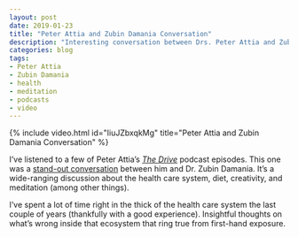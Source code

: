 ```yaml
---
layout: post
date: 2019-01-23
title: "Peter Attia and Zubin Damania Conversation"
description: "Interesting conversation between Drs. Peter Attia and Zubin Damania."
categories: blog
tags:
- Peter Attia
- Zubin Damania
- health
- meditation
- podcasts
- video
---
```


{% include video.html id="IiuJZbxqkMg" title="Peter Attia and Zubin Damania Conversation" %}

I’ve listened to a few of Peter Attia’s _[The Drive](https://peterattiamd.com/podcast/)_ podcast episodes. This one was a [stand-out conversation](https://peterattiamd.com/podcast/) between him and Dr. Zubin Damania. It’s a wide-ranging discussion about the health care system, diet, creativity, and meditation (among other things).

I’ve spent a lot of time right in the thick of the health care system the last couple of years (thankfully with a good experience). Insightful thoughts on what’s wrong inside that ecosystem that ring true from first-hand exposure.
